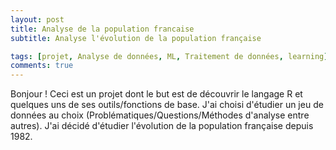 ```yaml
---
layout: post
title: Analyse de la population francaise 
subtitle: Analyse l'évolution de la population française

tags: [projet, Analyse de données, ML, Traitement de données, learning]
comments: true
---
```

Bonjour ! 
Ceci est un projet dont le but est de découvrir le langage R et quelques uns de ses outils/fonctions de base.
J'ai choisi d'étudier un jeu de données au choix (Problématiques/Questions/Méthodes d'analyse entre autres). 
J'ai décidé d'étudier l'évolution de la population française depuis 1982.


